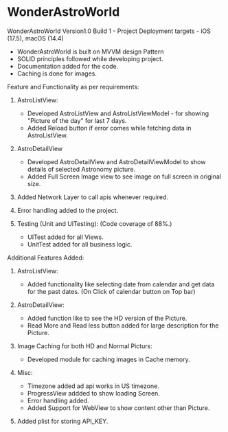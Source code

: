 # WonderAstroWorld
WonderAstroWorld Version1.0 Build 1 - Project 
Deployment targets - iOS (17.5), macOS (14.4)

 - WonderAstroWorld is built on MVVM design Pattern
 - SOLID principles followed while developing project.
 - Documentation added for the code.
 - Caching is done for images.


Feature and Functionality as per requirements:

1. AstroListView:
   - Developed AstroListView and AstroListViewModel - for showing "Picture of the day"  for last 7 days.
   - Added Reload button if error comes while fetching data in AstroListView.

2. AstroDetailView
   - Developed AstroDetailView and AstroDetailViewModel to show details of selected Astronomy picture.
   - Added Full Screen Image view to see image on full screen in original size.
   
3. Added Network Layer to call apis whenever required.


4. Error handling added to the project.


5. Testing (Unit and UITesting): (Code coverage of 88%.)
   - UITest added for all Views.
   - UnitTest added for all business logic.
  


Additional Features Added:

1. AstroListView:
	  - Added functionality like selecting date from calendar and get data for the past dates. (On Click of calendar button on Top bar)

2. AstroDetailView:
    - Added function like to see the HD version of the Picture.
    - Read More and Read less button added for large description for the Picture.

3. Image Caching for both HD and Normal Picturs:
    - Developed module for caching images in Cache memory.

4. Misc:
    - Timezone added ad api works in US timezone.
    - ProgressView addded to show loading Screen.
    - Error handling added.
    - Added Support for WebView to show content other than Picture.
  
5. Added plist for storing API_KEY.



